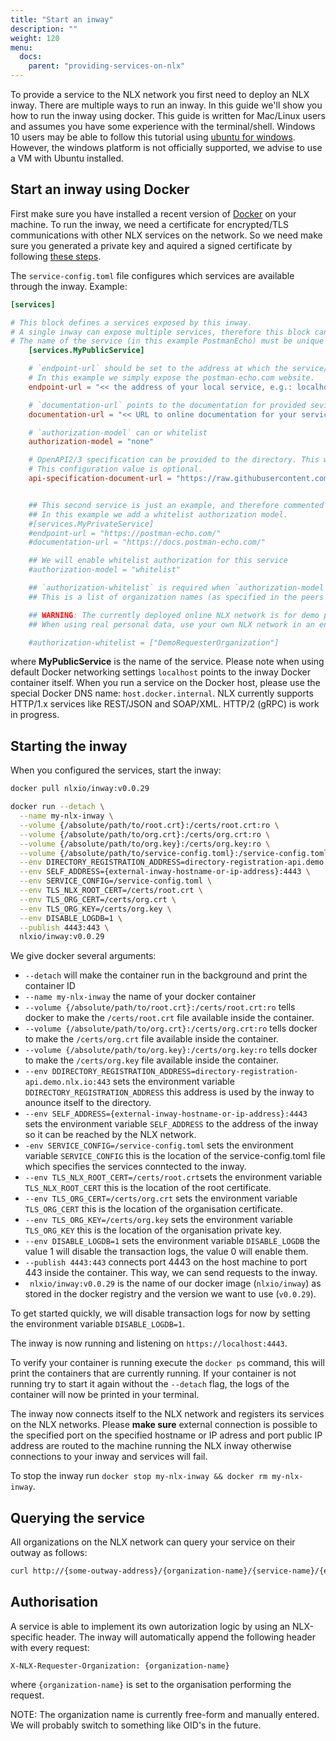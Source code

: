 ```yaml
---
title: "Start an inway"
description: ""
weight: 120
menu:
  docs:
    parent: "providing-services-on-nlx"
---
```


To provide a service to the NLX network you first need to deploy an NLX inway. There are multiple ways to run an inway. In this guide we'll show you how to run the inway using docker. This guide is written for Mac/Linux users and assumes you have some experience with the terminal/shell. Windows 10 users may be able to follow this tutorial using [ubuntu for windows](https://tutorials.ubuntu.com/tutorial/tutorial-ubuntu-on-windows). However, the windows platform is not officially supported, we advise to use a VM with Ubuntu installed.

## Start an inway using Docker

First make sure you have installed a recent version of [Docker](https://www.docker.com) on your machine. To run the inway, we need a certificate for encrypted/TLS communications with other NLX services on the network. So we need make sure you generated a private key and aquired a signed certificate by following [these steps](../../preparing/certificates).

The `service-config.toml` file configures which services are available through the inway. Example:

```toml
[services]

# This block defines a services exposed by this inway.
# A single inway can expose multiple services, therefore this block can be added multiple times.
# The name of the service (in this example PostmanEcho) must be unique for each block.
	[services.MyPublicService]

	# `endpoint-url` should be set to the address at which the service/API is available.
	# In this example we simply expose the postman-echo.com website.
	endpoint-url = "<< the address of your local service, e.g.: localhost:8080 >>"

	# `documentation-url` points to the documentation for provided sevice
	documentation-url = "<< URL to online documentation for your service >>"

	# `authorization-model` can or whitelist
	authorization-model = "none"

	# OpenAPI2/3 specification can be provided to the directory. This will allow the directory to render the documentation in the webinterface.
	# This configuration value is optional.
	api-specification-document-url = "https://raw.githubusercontent.com/OAI/OpenAPI-Specification/master/examples/v2.0/json/petstore.json"


	## This second service is just an example, and therefore commented out.
	## In this example we add a whitelist authorization model.
	#[services.MyPrivateService]
	#endpoint-url = "https://postman-echo.com/"
	#documentation-url = "https://docs.postman-echo.com/"

	## We will enable whitelist authorization for this service
	#authorization-model = "whitelist"

	## `authorization-whitelist` is required when `authorization-model` is set to "whitelist".
	## This is a list of organization names (as specified in the peers organization cert) which is allowed access.

	## WARNING: The currently deployed online NLX network is for demo purposes and not ready for connected resources containing sensitive data.
	## When using real personal data, use your own NLX network in an environment you control.

	#authorization-whitelist = ["DemoRequesterOrganization"]
```

where **MyPublicService** is the name of the service. Please note when using default Docker networking settings `localhost` points to the inway Docker container itself. When you run a service on the Docker host, please use the special Docker DNS name: `host.docker.internal`. NLX currently supports HTTP/1.x services like REST/JSON and SOAP/XML. HTTP/2 (gRPC) is work in progress.

## Starting the inway

When you configured the services, start the inway:

```bash
docker pull nlxio/inway:v0.0.29

docker run --detach \
  --name my-nlx-inway \
  --volume {/absolute/path/to/root.crt}:/certs/root.crt:ro \
  --volume {/absolute/path/to/org.crt}:/certs/org.crt:ro \
  --volume {/absolute/path/to/org.key}:/certs/org.key:ro \
  --volume {/absolute/path/to/service-config.toml}:/service-config.toml:ro \
  --env DIRECTORY_REGISTRATION_ADDRESS=directory-registration-api.demo.nlx.io:443 \
  --env SELF_ADDRESS={external-inway-hostname-or-ip-address}:4443 \
  --env SERVICE_CONFIG=/service-config.toml \
  --env TLS_NLX_ROOT_CERT=/certs/root.crt \
  --env TLS_ORG_CERT=/certs/org.crt \
  --env TLS_ORG_KEY=/certs/org.key \
  --env DISABLE_LOGDB=1 \
  --publish 4443:443 \
  nlxio/inway:v0.0.29
```

We give docker several arguments:

- `--detach` will make the container run in the background and print the container ID
- `--name my-nlx-inway` the name of your docker container 
- `--volume {/absolute/path/to/root.crt}:/certs/root.crt:ro` tells docker to make the `/certs/root.crt` file available inside the container.
- `--volume {/absolute/path/to/org.crt}:/certs/org.crt:ro` tells docker to make the `/certs/org.crt` file available inside the container.
- `--volume {/absolute/path/to/org.key}:/certs/org.key:ro` tells docker to make the `/certs/org.key` file available inside the container.
- `--env DDIRECTORY_REGISTRATION_ADDRESS=directory-registration-api.demo.nlx.io:443` sets the environment variable `DDIRECTORY_REGISTRATION_ADDRESS` this address is used by the inway to anounce itself to the directory.
- `--env SELF_ADDRESS={external-inway-hostname-or-ip-address}:4443` sets the environment variable `SELF_ADDRESS` to the address of the inway so it can be reached by the NLX network.
- `-env SERVICE_CONFIG=/service-config.toml` sets the environment variable `SERVICE_CONFIG` this is the location of the service-config.toml file which specifies the services conntected to the inway.
- `--env TLS_NLX_ROOT_CERT=/certs/root.crt`sets the environment variable `TLS_NLX_ROOT_CERT` this is the location of the root certificate.
- `--env TLS_ORG_CERT=/certs/org.crt` sets the environment variable `TLS_ORG_CERT` this is the location of the organisation certificate.
- `--env TLS_ORG_KEY=/certs/org.key` sets the environment variable `TLS_ORG_KEY` this is the location of the organisation private key.
- `--env DISABLE_LOGDB=1` sets the environment variable `DISABLE_LOGDB` the value 1 will disable the transaction logs, the value 0 will enable them.
- `--publish 4443:443` connects port 4443 on the host machine to port 443 inside the container. This way, we can send requests to the inway.
- ` nlxio/inway:v0.0.29` is the name of our docker image (`nlxio/inway`) as stored in the docker registry and the version we want to use (`v0.0.29`).

To get started quickly, we will disable transaction logs for now by setting the environment variable `DISABLE_LOGDB=1`. 

The inway is now running and listening on `https://localhost:4443`.

To verify your container is running execute the `docker ps` command, this will print the containers that are currently running. If your container is not running try to start it again without the `--detach` flag, the logs of the container will now be printed in your terminal. 

The inway now connects itself to the NLX network and registers its services on the NLX networks. Please **make sure** external connection is possible to the specified port on the specified hostname or IP adress and port  public IP address are routed to the machine running the NLX inway otherwise connections to your inway and services will fail.

To stop the inway run `docker stop my-nlx-inway && docker rm my-nlx-inway`.

## Querying the service

All organizations on the NLX network can query your service on their outway as follows:

```bash
curl http://{some-outway-address}/{organization-name}/{service-name}/{endpoint}
```

## Authorisation

A service is able to implement its own autorization logic by using an NLX-specific header. The inway will automatically append the following header with every request:

```http
X-NLX-Requester-Organization: {organization-name}
```

where `{organization-name}` is set to the organisation performing the request.

NOTE: The organization name is currently free-form and manually entered. We will probably switch to something like OID's in the future.
